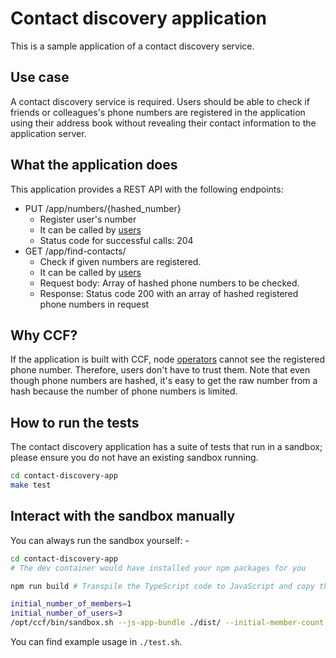 # Contact discovery application

This is a sample application of a contact discovery service.

## Use case

A contact discovery service is required.
Users should be able to check if friends or colleagues's phone numbers are registered in the application using their address book without revealing
their contact information to the application server.

## What the application does

This application provides a REST API with the following endpoints:

- PUT /app/numbers/{hashed_number}
  - Register user's number
  - It can be called by [users](https://microsoft.github.io/CCF/main/overview/glossary.html#term-Users)
  - Status code for successful calls: 204
- GET /app/find-contacts/
  - Check if given numbers are registered.
  - It can be called by [users](https://microsoft.github.io/CCF/main/overview/glossary.html#term-Users)
  - Request body: Array of hashed phone numbers to be checked.
  - Response: Status code 200 with an array of hashed registered phone numbers in request

## Why CCF?

If the application is built with CCF, node [operators](https://microsoft.github.io/CCF/main/overview/glossary.html#term-Operators) cannot see the registered phone number. Therefore, users don't have to trust them. Note
that even though phone numbers are hashed, it's easy to get the raw number from a hash because the number of phone numbers is limited.

## How to run the tests

The contact discovery application has a suite of tests that run in a sandbox; please ensure you do not have an existing sandbox running.

```bash
cd contact-discovery-app
make test
```

## Interact with the sandbox manually

You can always run the sandbox yourself: -

```bash
cd contact-discovery-app
# The dev container would have installed your npm packages for you

npm run build # Transpile the TypeScript code to JavaScript and copy the output to `dist` directory

initial_number_of_members=1
initial_number_of_users=3
/opt/ccf/bin/sandbox.sh --js-app-bundle ./dist/ --initial-member-count $initial_number_of_members --initial-user-count $initial_number_of_users
```

You can find example usage in `./test.sh`.
